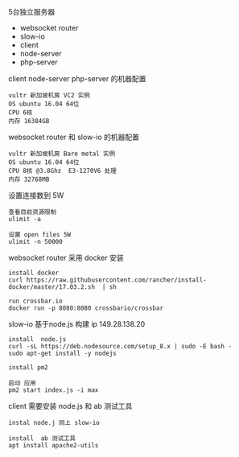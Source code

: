 5台独立服务器

* websocket router
* slow-io
* client
* node-server
* php-server



client  node-server  php-server 的机器配置

```
vultr 新加坡机房 VC2 实例
OS ubuntu 16.04 64位
CPU 6核
内存 16384GB
```



websocket router  和 slow-io  的机器配置   

```
vultr 新加坡机房 Bare metal 实例
OS ubuntu 16.04 64位
CPU 8核 @3.8Ghz  E3-1270V6 处理
内存 32768MB
```





设置连接数到 5W

```
查看目前资源限制
ulimit -a

设置 open files 5W
ulimit -n 50000

```



websocket  router 采用 docker 安装   

```
install docker
curl https://raw.githubusercontent.com/rancher/install-docker/master/17.03.2.sh  | sh

run crossbar.io
docker run -p 8080:8080 crossbario/crossbar 
```



slow-io  基于node.js 构建  ip  149.28.138.20

```
install  node.js
curl -sL https://deb.nodesource.com/setup_8.x | sudo -E bash -
sudo apt-get install -y nodejs

install pm2

启动 应用
pm2 start index.js -i max

```



client  需要安装 node.js 和 ab 测试工具

```
instal node.j 同上 slow-io

install  ab 测试工具
apt install apache2-utils
```

